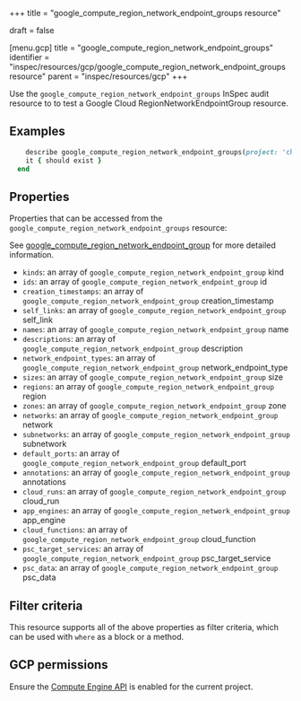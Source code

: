 +++
title = "google_compute_region_network_endpoint_groups resource"

draft = false


[menu.gcp]
title = "google_compute_region_network_endpoint_groups"
identifier = "inspec/resources/gcp/google_compute_region_network_endpoint_groups resource"
parent = "inspec/resources/gcp"
+++

Use the `google_compute_region_network_endpoint_groups` InSpec audit resource to to test a Google Cloud RegionNetworkEndpointGroup resource.

## Examples

```ruby
    describe google_compute_region_network_endpoint_groups(project: 'chef-gcp-inspec', region: ' value_region') do
    it { should exist }
  end
```

## Properties

Properties that can be accessed from the `google_compute_region_network_endpoint_groups` resource:

See [google_compute_region_network_endpoint_group](google_compute_region_network_endpoint_group) for more detailed information.

  * `kinds`: an array of `google_compute_region_network_endpoint_group` kind
  * `ids`: an array of `google_compute_region_network_endpoint_group` id
  * `creation_timestamps`: an array of `google_compute_region_network_endpoint_group` creation_timestamp
  * `self_links`: an array of `google_compute_region_network_endpoint_group` self_link
  * `names`: an array of `google_compute_region_network_endpoint_group` name
  * `descriptions`: an array of `google_compute_region_network_endpoint_group` description
  * `network_endpoint_types`: an array of `google_compute_region_network_endpoint_group` network_endpoint_type
  * `sizes`: an array of `google_compute_region_network_endpoint_group` size
  * `regions`: an array of `google_compute_region_network_endpoint_group` region
  * `zones`: an array of `google_compute_region_network_endpoint_group` zone
  * `networks`: an array of `google_compute_region_network_endpoint_group` network
  * `subnetworks`: an array of `google_compute_region_network_endpoint_group` subnetwork
  * `default_ports`: an array of `google_compute_region_network_endpoint_group` default_port
  * `annotations`: an array of `google_compute_region_network_endpoint_group` annotations
  * `cloud_runs`: an array of `google_compute_region_network_endpoint_group` cloud_run
  * `app_engines`: an array of `google_compute_region_network_endpoint_group` app_engine
  * `cloud_functions`: an array of `google_compute_region_network_endpoint_group` cloud_function
  * `psc_target_services`: an array of `google_compute_region_network_endpoint_group` psc_target_service
  * `psc_data`: an array of `google_compute_region_network_endpoint_group` psc_data

## Filter criteria

This resource supports all of the above properties as filter criteria, which can be used
with `where` as a block or a method.

## GCP permissions

Ensure the [Compute Engine API](https://console.cloud.google.com/apis/library/compute.googleapis.com/) is enabled for the current project.
